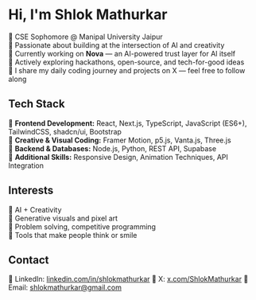 <!-- GitHub Profile README | Shlok Mathurkar -->
# Hi, I'm Shlok Mathurkar

🔹 CSE Sophomore @ Manipal University Jaipur  
🔹 Passionate about building at the intersection of AI and creativity  
🔹 Currently working on **Nova** — an AI-powered trust layer for AI itself  
🔹 Actively exploring hackathons, open-source, and tech-for-good ideas  
🔹 I share my daily coding journey and projects on X — feel free to follow along

## Tech Stack
🔹 **Frontend Development:** React, Next.js, TypeScript, JavaScript (ES6+), TailwindCSS, shadcn/ui, Bootstrap  
🔹 **Creative & Visual Coding:** Framer Motion, p5.js, Vanta.js, Three.js  
🔹 **Backend & Databases:** Node.js, Python, REST API, Supabase  
🔹 **Additional Skills:** Responsive Design, Animation Techniques, API Integration  

## Interests
🔹 AI + Creativity  
🔹 Generative visuals and pixel art  
🔹 Problem solving, competitive programming  
🔹 Tools that make people think or smile

## Contact
🔹 LinkedIn: [linkedin.com/in/shlokmathurkar](https://linkedin.com/in/shlokmathurkar)
🔹 X: [x.com/ShlokMathurkar](https://x.com/ShlokMathurkar)
🔹 Email: [shlokmathurkar@gmail.com](mailto:shlokmathurkar@gmail.com)

